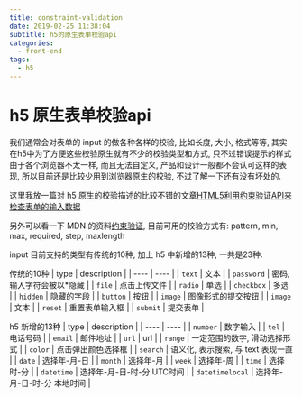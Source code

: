 ```yaml
---
title: constraint-validation
date: 2019-02-25 11:38:04
subtitle: h5的原生表单校验api
categories:
  - front-end
tags:
  - h5
---
```


# h5 原生表单校验api

我们通常会对表单的 input 的做各种各样的校验, 比如长度, 大小, 格式等等, 其实在h5中为了方便这些校验原生就有不少的校验类型和方式, 只不过错误提示的样式由于各个浏览器不太一样, 而且无法自定义, 产品和设计一般都不会认可这样的表现, 所以目前还是比较少用到浏览器原生的校验, 不过了解一下还有没有坏处的.
<!-- more -->

这里我放一篇对 h5 原生的校验描述的比较不错的文章[HTML5利用约束验证API来检查表单的输入数据](http://www.imooc.com/article/15355)

另外可以看一下 MDN 的资料[约束验证](https://developer.mozilla.org/zh-CN/docs/Web/Guide/HTML/HTML5/Constraint_validation), 目前可用的校验方式有: pattern, min, max, required, step, maxlength

input 目前支持的类型有传统的10种, 加上 h5 中新增的13种, 一共是23种.

传统的10种
| type | description |
| ---- | ---- |
| `text` | 文本 |
| `password` | 密码, 输入字符会被以*隐藏 |
| `file` | 点击上传文件 |
| `radio` | 单选 |
| `checkbox` | 多选 |
| `hidden` | 隐藏的字段 |
| `button` | 按钮 |
| `image` | 图像形式的提交按钮 |
| `image` | 文本 |
| `reset` | 重置表单输入框 |
| `submit` | 提交表单 |

h5 新增的13种
| type | description |
| ---- | ---- |
| `number` | 数字输入 |
| `tel` | 电话号码 |
| `email` | 邮件地址 |
| `url` | url |
| `range` | 一定范围的数字, 滑动选择形式 |
| `color` | 点击弹出颜色选择框 |
| `search` | 语义化, 表示搜索, 与 text 表现一直 |
| `date` | 选择年-月-日 |
| `month` | 选择年-月 |
| `week` | 选择年-周 |
| `time` | 选择时-分 |
| `datetime` | 选择年-月-日-时-分 UTC时间 |
| `datetimelocal` | 选择年-月-日-时-分 本地时间 |


